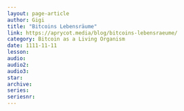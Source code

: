 ```yaml
---
layout: page-article
author: Gigi
title: "Bitcoins Lebensräume"
link: https://aprycot.media/blog/bitcoins-lebensraeume/
category: Bitcoin as a Living Organism
date: 1111-11-11
lesson: 
audio: 
audio2: 
audio3: 
star: 
archive: 
series: 
seriesnr: 
---
```

